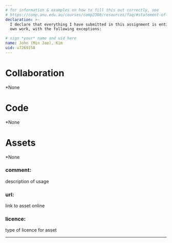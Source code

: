 ```yaml
---
# for information & examples on how to fill this out correctly, see
# https://comp.anu.edu.au/courses/comp2300/resources/faq/#statement-of-originality
declaration: >-
  I declare that everything I have submitted in this assignment is entirely my
  own work, with the following exceptions:

# sign *your* name and uid here
name: John (Min Jae), Kim
uid: u7269158
---
```


# Collaboration
*None


# Code
*None


# Assets
*None

### comment: 
description of usage
### url: 
link to asset online
### licence: 
type of licence for asset
***